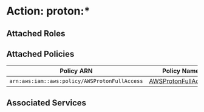 # Action: proton:*

## Attached Roles

## Attached Policies

| Policy ARN | Policy Name |
|------------|-------------|
| `arn:aws:iam::aws:policy/AWSProtonFullAccess` | [AWSProtonFullAccess](../policies.md#awsprotonfullaccess) |

## Associated Services


